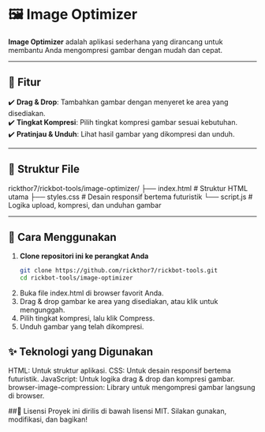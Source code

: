 # 🖼 Image Optimizer

**Image Optimizer** adalah aplikasi sederhana yang dirancang untuk membantu Anda mengompresi gambar dengan mudah dan cepat.  

---

## 🌟 Fitur  
✔️ **Drag & Drop**: Tambahkan gambar dengan menyeret ke area yang disediakan.  
✔️ **Tingkat Kompresi**: Pilih tingkat kompresi gambar sesuai kebutuhan.  
✔️ **Pratinjau & Unduh**: Lihat hasil gambar yang dikompresi dan unduh.  

---

## 📂 Struktur File  
rickthor7/rickbot-tools/image-optimizer/ 
├── index.html # Struktur HTML utama 
├── styles.css # Desain responsif bertema futuristik 
└── script.js # Logika upload, kompresi, dan unduhan gambar


---

## 🚀 Cara Menggunakan  
1. **Clone repositori ini ke perangkat Anda**  
   ```bash
   git clone https://github.com/rickthor7/rickbot-tools.git
   cd rickbot-tools/image-optimizer
2. Buka file index.html di browser favorit Anda.
3. Drag & drop gambar ke area yang disediakan, atau klik untuk mengunggah.
4. Pilih tingkat kompresi, lalu klik Compress.
5. Unduh gambar yang telah dikompresi.

## ✨ Teknologi yang Digunakan
HTML: Untuk struktur aplikasi.
CSS: Untuk desain responsif bertema futuristik.
JavaScript: Untuk logika drag & drop dan kompresi gambar.
browser-image-compression: Library untuk mengompresi gambar langsung di browser.

##📄 Lisensi
Proyek ini dirilis di bawah lisensi MIT. Silakan gunakan, modifikasi, dan bagikan!
